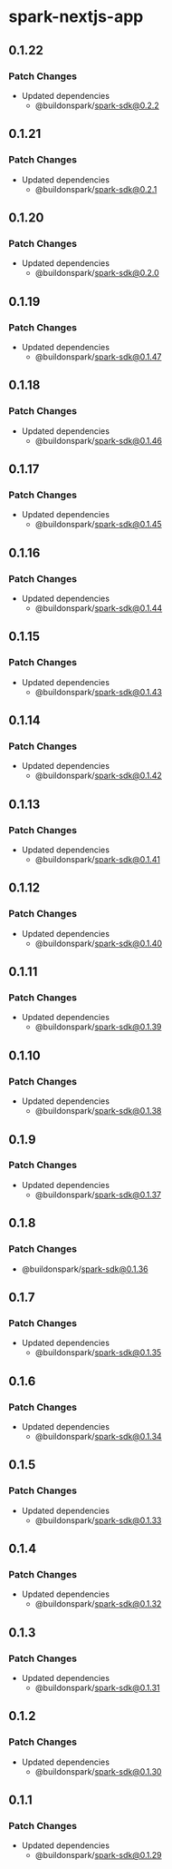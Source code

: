 # spark-nextjs-app

## 0.1.22

### Patch Changes

- Updated dependencies
  - @buildonspark/spark-sdk@0.2.2

## 0.1.21

### Patch Changes

- Updated dependencies
  - @buildonspark/spark-sdk@0.2.1

## 0.1.20

### Patch Changes

- Updated dependencies
  - @buildonspark/spark-sdk@0.2.0

## 0.1.19

### Patch Changes

- Updated dependencies
  - @buildonspark/spark-sdk@0.1.47

## 0.1.18

### Patch Changes

- Updated dependencies
  - @buildonspark/spark-sdk@0.1.46

## 0.1.17

### Patch Changes

- Updated dependencies
  - @buildonspark/spark-sdk@0.1.45

## 0.1.16

### Patch Changes

- Updated dependencies
  - @buildonspark/spark-sdk@0.1.44

## 0.1.15

### Patch Changes

- Updated dependencies
  - @buildonspark/spark-sdk@0.1.43

## 0.1.14

### Patch Changes

- Updated dependencies
  - @buildonspark/spark-sdk@0.1.42

## 0.1.13

### Patch Changes

- Updated dependencies
  - @buildonspark/spark-sdk@0.1.41

## 0.1.12

### Patch Changes

- Updated dependencies
  - @buildonspark/spark-sdk@0.1.40

## 0.1.11

### Patch Changes

- Updated dependencies
  - @buildonspark/spark-sdk@0.1.39

## 0.1.10

### Patch Changes

- Updated dependencies
  - @buildonspark/spark-sdk@0.1.38

## 0.1.9

### Patch Changes

- Updated dependencies
  - @buildonspark/spark-sdk@0.1.37

## 0.1.8

### Patch Changes

- @buildonspark/spark-sdk@0.1.36

## 0.1.7

### Patch Changes

- Updated dependencies
  - @buildonspark/spark-sdk@0.1.35

## 0.1.6

### Patch Changes

- Updated dependencies
  - @buildonspark/spark-sdk@0.1.34

## 0.1.5

### Patch Changes

- Updated dependencies
  - @buildonspark/spark-sdk@0.1.33

## 0.1.4

### Patch Changes

- Updated dependencies
  - @buildonspark/spark-sdk@0.1.32

## 0.1.3

### Patch Changes

- Updated dependencies
  - @buildonspark/spark-sdk@0.1.31

## 0.1.2

### Patch Changes

- Updated dependencies
  - @buildonspark/spark-sdk@0.1.30

## 0.1.1

### Patch Changes

- Updated dependencies
  - @buildonspark/spark-sdk@0.1.29
